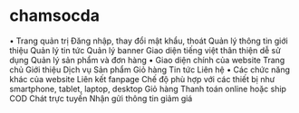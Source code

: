 # chamsocda
•	Trang quản trị 
		Đăng nhập, thay đổi mật khẩu, thoát
		Quản lý thông tin giới thiệu
		Quản lý tin tức
		Quản lý banner
		Giao diện tiếng việt thân thiện dễ sử dụng
		Quản lý sản phẩm và đơn hàng
•	Giao diện chính của website
		Trang chủ
		Giới thiệu
		Dịch vụ
		Sản phẩm
		Giỏ hàng
		Tin tức
		Liên hệ
•	Các chức năng khác của website
		Liên kết fanpage
		Chế độ phù hợp với các thiết bị như smartphone, tablet, laptop, desktop
		Giỏ hàng 
		Thanh toán online hoặc ship COD 
		Chát trực tuyến
		Nhận gửi thông tin giảm giá

